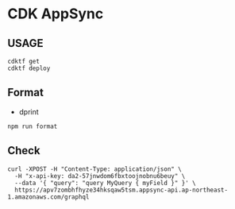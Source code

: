# CDK AppSync

## USAGE

```shell
cdktf get
cdktf deploy
```

## Format
* dprint
```shell
npm run format
```

## Check

```shell
curl -XPOST -H "Content-Type: application/json" \
  -H "x-api-key: da2-57jnwdom6fbxtoojnobnu6beuy" \
  --data '{ "query": "query MyQuery { myField }" }' \
  https://apv7zombhfhyze34hksqaw5tsm.appsync-api.ap-northeast-1.amazonaws.com/graphql
```
